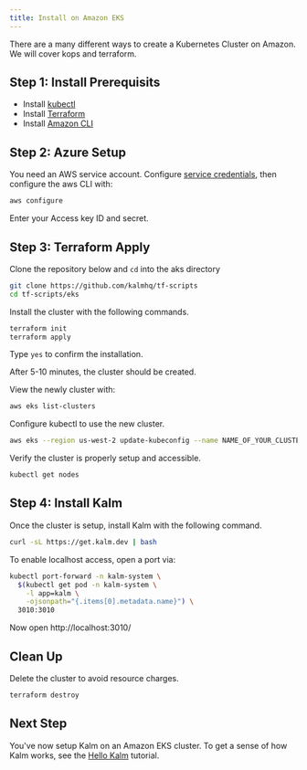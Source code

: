 ```yaml
---
title: Install on Amazon EKS
---
```


There are a many different ways to create a Kubernetes Cluster on Amazon. We will cover kops and terraform.

## Step 1: Install Prerequisits

- Install [kubectl](https://kubernetes.io/docs/tasks/tools/install-kubectl/)
- Install [Terraform](https://learn.hashicorp.com/tutorials/terraform/install-cli?in=terraform/azure-get-started)
- Install [Amazon CLI](https://docs.aws.amazon.com/cli/latest/userguide/install-cliv2.html)

## Step 2: Azure Setup

You need an AWS service account. Configure [service credentials](https://console.aws.amazon.com/iam/home?#/security_credentials), then configure the aws CLI with:

```bash
aws configure
```

Enter your Access key ID and secret.

## Step 3: Terraform Apply

Clone the repository below and `cd` into the aks directory

```bash
git clone https://github.com/kalmhq/tf-scripts
cd tf-scripts/eks
```

Install the cluster with the following commands.

```bash
terraform init
terraform apply
```

Type `yes` to confirm the installation.

After 5-10 minutes, the cluster should be created.

View the newly cluster with:

```bash
aws eks list-clusters
```

Configure kubectl to use the new cluster.

```bash
aws eks --region us-west-2 update-kubeconfig --name NAME_OF_YOUR_CLUSTER
```

Verify the cluster is properly setup and accessible.

```sh
kubectl get nodes
```

## Step 4: Install Kalm

Once the cluster is setup, install Kalm with the following command.

```bash
curl -sL https://get.kalm.dev | bash
```

To enable localhost access, open a port via:

```bash
kubectl port-forward -n kalm-system \
  $(kubectl get pod -n kalm-system \
    -l app=kalm \
    -ojsonpath="{.items[0].metadata.name}") \
  3010:3010
```

Now open http://localhost:3010/

## Clean Up

Delete the cluster to avoid resource charges.

```bash
terraform destroy
```

## Next Step

You've now setup Kalm on an Amazon EKS cluster. To get a sense of how Kalm works, see the [Hello Kalm](/docs/tut-hello) tutorial.
